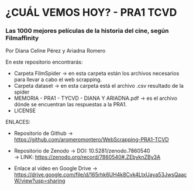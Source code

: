 # ¿CUÁL VEMOS HOY? - PRA1 TCVD
### Las 1000 mejores películas de la historia del cine, según Filmaffinity 
Por Diana Celine Pérez y Ariadna Romero

En este repositorio encontrarás:
  - Carpeta FilmSpider -> en esta carpeta están los archivos necesarios para llevar a cabo el web scrapping.
  -  Carpeta dataset -> en esta carpeta está el archivo .csv resultado de la spider
  -  MEMORIA - PRA1 - TYCVD - DIANA Y ARIADNA.pdf -> es el archivo dónde se encuentran las respuestas a la PRA1.
  -  LICENSE


ENLACES:
- Repositorio de Github -> https://github.com/aromeromontero/WebScrapping-PRA1-TCVD

- Repositorio de Zenodo -> DOI: 10.5281/zenodo.7860540   
                        -> LINK: https://zenodo.org/record/7860540#.ZEbyknZBy3A  

- Enlace al vídeo en Google Drive -> https://drive.google.com/file/d/165rhk6UH4k8Cvk4LtxUaya53JwsQaacW/view?usp=sharing
